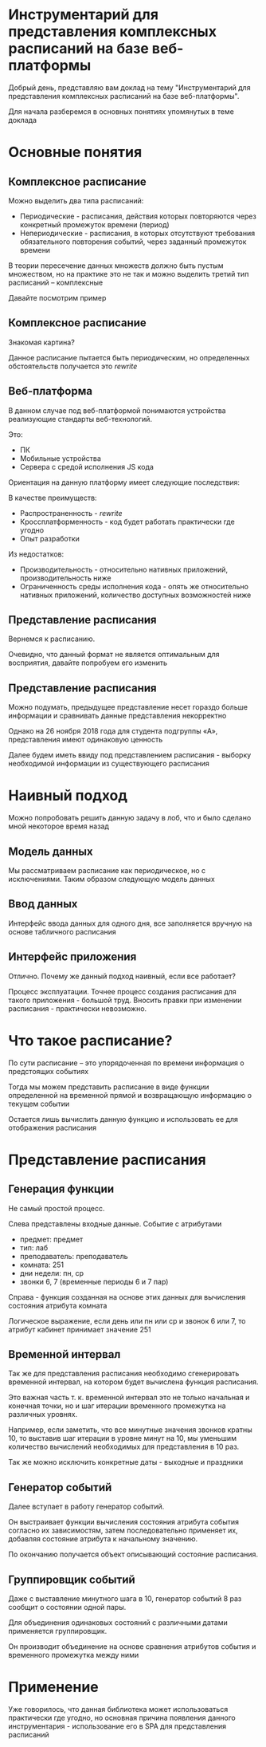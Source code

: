 # Инструментарий для представления комплексных расписаний на базе веб-платформы

Добрый день, представляю вам доклад на тему "Инструментарий для представления комплексных расписаний на базе веб-платформы".

Для начала разберемся в основных понятиях упомянутых в теме доклада

# Основные понятия

## Комплексное расписание

Можно выделить два типа расписаний:
* Периодические - расписания, действия которых повторяются через конкретный промежуток времени (период)
* Непериодические - расписания, в которых отсутствуют требования обязательного повторения событий, через заданный промежуток времени

В теории пересечение данных множеств должно быть пустым множеством, но на практике это не так и можно выделить третий тип расписаний – комплексные

Давайте посмотрим пример

## Комплексное расписание

Знакомая картина?

Данное расписание пытается быть периодическим, но определенных обстоятельств получается это *rewrite*

## Веб-платформа

В данном случае под веб-платформой понимаются устройства реализующие стандарты веб-технологий.

Это:
* ПК
* Мобильные устройства
* Сервера с средой исполнения JS кода

Ориентация на данную платформу имеет следующие последствия:

В качестве преимуществ:
* Распространенность - *rewrite*
* Кроссплатформенность - код будет работать практически где угодно
* Опыт разработки

Из недостатков:
* Производительность - относительно нативных приложений, производительность ниже
* Ограниченность среды исполнения кода - опять же относительно нативных приложений, количество доступных возможностей ниже

## Представление расписания

Вернемся к расписанию.

Очевидно, что данный формат не является оптимальным для восприятия, давайте попробуем его изменить

## Представление расписания

Можно подумать, предыдущее представление несет гораздо больше информации и сравнивать данные представления некорректно

Однако на 26 ноября 2018 года для студента подгруппы «А», представления имеют одинаковую ценность

Далее будем иметь ввиду под представлением расписания - выборку необходимой информации из существующего расписания

# Наивный подход

Можно попробовать решить данную задачу в лоб, что и было сделано мной некоторое время назад

## Модель данных

Мы рассматриваем расписание как периодическое, но с исключениями. Таким образом следующую модель данных

## Ввод данных

Интерфейс ввода данных для одного дня, все заполняется вручную на основе табличного расписания

## Интерфейс приложения

Отлично. Почему же данный подход наивный, если все работает?

Процесс эксплуатации. Точнее процесс создания расписания для такого приложения - большой труд. Вносить правки при изменении расписания - практически невозможно.

# Что такое расписание?

По сути расписание – это упорядоченная по времени информация о предстоящих событиях

Тогда мы можем представить расписание в виде функции определенной на временной прямой и возвращающую информацию о текущем событии

Остается лишь вычислить данную функцию и использовать ее для отображения расписания

# Представление расписания

## Генерация функции

Не самый простой процесс.

Слева представлены входные данные. Событие с атрибутами
* предмет: предмет
* тип: лаб
* преподаватель: преподаватель
* комната: 251
* дни недели: пн, ср
* звонки 6, 7 (временные периоды 6 и 7 пар)

Справа - функция созданная на основе этих данных для вычисления состояния атрибута комната

Логическое выражение, если день или пн или ср и звонок 6 или 7, то атрибут кабинет принимает значение 251

## Временной интервал

Так же для представления расписания необходимо сгенерировать временной интервал, на котором будет вычислена функция расписания.

Это важная часть т. к. временной интервал это не только начальная и конечная точки, но и шаг итерации временного промежутка на различных уровнях.

Например, если заметить, что все минутные значения звонков кратны 10, то выставив шаг итерации в уровне минут на 10, мы уменьшим количество вычислений необходимых для представления в 10 раз.

Так же можно исключить конкретные даты - выходные и праздники

## Генератор событий

Далее вступает в работу генератор событий.

Он выстраивает функции вычисления состояния атрибута события согласно их зависимостям, затем последовательно применяет их, добавляя состояние атрибута к начальному значению.

По окончанию получается объект описывающий состояние расписания.

## Группировщик событий

Даже с выставление минутного шага в 10, генератор событий 8 раз сообщит о состоянии одной пары.

Для объединения одинаковых состояний с различными датами применяется группировщик.

Он производит объединение на основе сравнения атрибутов события и временного промежутка между ними

# Применение

Уже говорилось, что данная библиотека может использоваться практически где угодно, но основная причина появления данного инструментария - использование его в SPA для представления расписаний